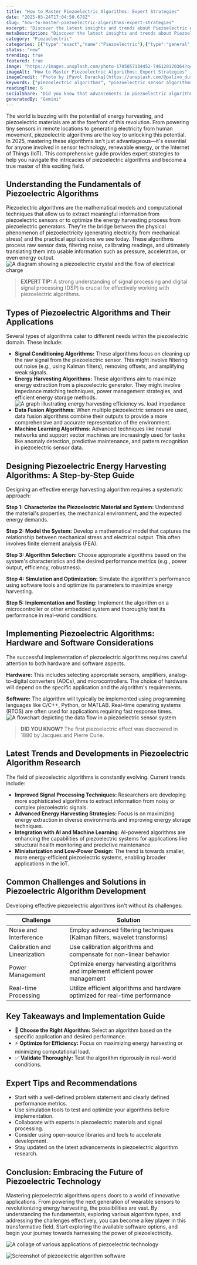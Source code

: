 ```yaml
---
title: "How to Master Piezoelectric Algorithms: Expert Strategies"
date: "2025-03-24T17:04:50.678Z"
slug: "how-to-master-piezoelectric-algorithms-expert-strategies"
excerpt: "Discover the latest insights and trends about Piezoelectric Algorithms. This comprehensive guide covers everything you need to know about Piezoelectric Algorithms in 2025."
metaDescription: "Discover the latest insights and trends about Piezoelectric Algorithms. This comprehensive guide covers everything you need to know about Piezoelectric Alg..."
category: "Piezoelectric"
categories: [{"type":"exact","name":"Piezoelectric"},{"type":"general","name":"Engineering"},{"type":"medium","name":"Signal Processing"},{"type":"specific","name":"Sensor Networks"},{"type":"niche","name":"Energy Harvesting"}]
status: "new"
trending: true
featured: true
image: "https://images.unsplash.com/photo-1705057134452-746120120364?q=85&w=1200&fit=max&fm=webp&auto=compress"
imageAlt: "How to Master Piezoelectric Algorithms: Expert Strategies"
imageCredit: "Photo by [Pavol Duracka](https://unsplash.com/@palivo_duracka) on Unsplash"
keywords: ["piezoelectric algorithms", "piezoelectric sensor algorithms", "energy harvesting algorithms piezoelectric", "piezoelectric vibration energy harvesting algorithms", "piezoelectric algorithm applications", "best piezoelectric algorithms", "buy piezoelectric algorithm software", "compare piezoelectric algorithms", "designing piezoelectric energy harvesting algorithms", "implementing piezoelectric algorithms"]
readingTime: 6
socialShare: "Did you know that advancements in piezoelectric algorithms in 2025 are poised to unlock unprecedented energy harvesting capabilities, potentially revolutionizing how we power our devices and infrastructure?  The future is piezoelectric!"
generatedBy: "Gemini"
---
```




The world is buzzing with the potential of energy harvesting, and piezoelectric materials are at the forefront of this revolution.  From powering tiny sensors in remote locations to generating electricity from human movement, piezoelectric algorithms are the key to unlocking this potential. In 2025, mastering these algorithms isn't just advantageous—it's essential for anyone involved in sensor technology, renewable energy, or the Internet of Things (IoT). This comprehensive guide provides expert strategies to help you navigate the intricacies of piezoelectric algorithms and become a true master of this exciting field.

## Understanding the Fundamentals of Piezoelectric Algorithms

Piezoelectric algorithms are the mathematical models and computational techniques that allow us to extract meaningful information from piezoelectric sensors or to optimize the energy harvesting process from piezoelectric generators.  They're the bridge between the physical phenomenon of piezoelectricity (generating electricity from mechanical stress) and the practical applications we see today.  These algorithms process raw sensor data, filtering noise, calibrating readings, and ultimately translating them into usable information such as pressure, acceleration, or even energy output. ![A diagram showing a piezoelectric crystal and the flow of electrical charge](https://images.unsplash.com/photo-1705057134452-746120120364?q=85&w=1200&fit=max&fm=webp&auto=compress)

> **EXPERT TIP:**  A strong understanding of signal processing and digital signal processing (DSP) is crucial for effectively working with piezoelectric algorithms.

## Types of Piezoelectric Algorithms and Their Applications

Several types of algorithms cater to different needs within the piezoelectric domain.  These include:

* **Signal Conditioning Algorithms:** These algorithms focus on cleaning up the raw signal from the piezoelectric sensor.  This might involve filtering out noise (e.g., using Kalman filters), removing offsets, and amplifying weak signals.
* **Energy Harvesting Algorithms:**  These algorithms aim to maximize energy extraction from a piezoelectric generator.  They might involve impedance matching techniques, power management strategies, and efficient energy storage methods.  ![A graph illustrating energy harvesting efficiency vs. load impedance](https://images.unsplash.com/photo-1717444309226-c0809d4b5bde?q=85&w=1200&fit=max&fm=webp&auto=compress)
* **Data Fusion Algorithms:** When multiple piezoelectric sensors are used, data fusion algorithms combine their outputs to provide a more comprehensive and accurate representation of the environment.
* **Machine Learning Algorithms:**  Advanced techniques like neural networks and support vector machines are increasingly used for tasks like anomaly detection, predictive maintenance, and pattern recognition in piezoelectric sensor data.

## Designing Piezoelectric Energy Harvesting Algorithms: A Step-by-Step Guide

Designing an effective energy harvesting algorithm requires a systematic approach:

**Step 1:** **Characterize the Piezoelectric Material and System:**  Understand the material's properties, the mechanical environment, and the expected energy demands.

**Step 2:** **Model the System:**  Develop a mathematical model that captures the relationship between mechanical stress and electrical output.  This often involves finite element analysis (FEA).

**Step 3:** **Algorithm Selection:** Choose appropriate algorithms based on the system's characteristics and the desired performance metrics (e.g., power output, efficiency, robustness).

**Step 4:** **Simulation and Optimization:**  Simulate the algorithm's performance using software tools and optimize its parameters to maximize energy harvesting.

**Step 5:** **Implementation and Testing:**  Implement the algorithm on a microcontroller or other embedded system and thoroughly test its performance in real-world conditions.

## Implementing Piezoelectric Algorithms: Hardware and Software Considerations

The successful implementation of piezoelectric algorithms requires careful attention to both hardware and software aspects.

**Hardware:** This includes selecting appropriate sensors, amplifiers, analog-to-digital converters (ADCs), and microcontrollers.  The choice of hardware will depend on the specific application and the algorithm's requirements.

**Software:**  The algorithm will typically be implemented using programming languages like C/C++, Python, or MATLAB.  Real-time operating systems (RTOS) are often used for applications requiring fast response times.  ![A flowchart depicting the data flow in a piezoelectric sensor system](https://images.unsplash.com/photo-1705057134808-0c30f4ec5a94?q=85&w=1200&fit=max&fm=webp&auto=compress)

> **DID YOU KNOW?**  The first piezoelectric effect was discovered in 1880 by Jacques and Pierre Curie.

##  Latest Trends and Developments in Piezoelectric Algorithm Research

The field of piezoelectric algorithms is constantly evolving.  Current trends include:

* **Improved Signal Processing Techniques:** Researchers are developing more sophisticated algorithms to extract information from noisy or complex piezoelectric signals.
* **Advanced Energy Harvesting Strategies:**  Focus is on maximizing energy extraction in diverse environments and improving energy storage techniques.
* **Integration with AI and Machine Learning:**  AI-powered algorithms are enhancing the capabilities of piezoelectric systems for applications like structural health monitoring and predictive maintenance.
* **Miniaturization and Low-Power Design:** The trend is towards smaller, more energy-efficient piezoelectric systems, enabling broader applications in the IoT.

## Common Challenges and Solutions in Piezoelectric Algorithm Development

Developing effective piezoelectric algorithms isn't without its challenges:

| Challenge                      | Solution                                                                     |
|---------------------------------|-----------------------------------------------------------------------------|
| Noise and Interference         | Employ advanced filtering techniques (Kalman filters, wavelet transforms)     |
| Calibration and Linearization  | Use calibration algorithms and compensate for non-linear behavior             |
| Power Management              | Optimize energy harvesting algorithms and implement efficient power management |
| Real-time Processing          | Utilize efficient algorithms and hardware optimized for real-time performance |

##  Key Takeaways and Implementation Guide

* 🔑 **Choose the Right Algorithm:**  Select an algorithm based on the specific application and desired performance.
* ⚡ **Optimize for Efficiency:**  Focus on maximizing energy harvesting or minimizing computational load.
* ✅ **Validate Thoroughly:**  Test the algorithm rigorously in real-world conditions.

##  Expert Tips and Recommendations

*  Start with a well-defined problem statement and clearly defined performance metrics.
*  Use simulation tools to test and optimize your algorithms before implementation.
*  Collaborate with experts in piezoelectric materials and signal processing.
* Consider using open-source libraries and tools to accelerate development.
* Stay updated on the latest advancements in piezoelectric algorithm research.

## Conclusion: Embracing the Future of Piezoelectric Technology

Mastering piezoelectric algorithms opens doors to a world of innovative applications.  From powering the next generation of wearable sensors to revolutionizing energy harvesting, the possibilities are vast. By understanding the fundamentals, exploring various algorithm types, and addressing the challenges effectively, you can become a key player in this transformative field.  Start exploring the available software options, and begin your journey towards harnessing the power of piezoelectricity.

![A collage of various applications of piezoelectric technology](https://images.unsplash.com/photo-1717444308827-d0f206a4de1e?q=85&w=1200&fit=max&fm=webp&auto=compress)

![Screenshot of piezoelectric algorithm software](https://images.unsplash.com/photo-1718241905696-cb34c2c07bed?q=85&w=1200&fit=max&fm=webp&auto=compress)
